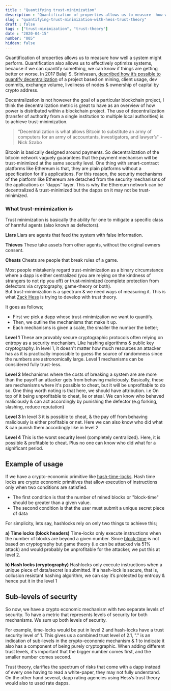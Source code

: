 ```yaml
---
title : "Quantifying trust-minimization"
description : "Quantification of properties allows us to measure  how well a system might perform. Quantification also allows us to effectively optimize systems, because if we can quantify something, we can know if things are getting better or worse."
slug : "quantifying-trust-minimization-with-hess-trust-theory"
draft : false
tags : ["trust-minimization", "trust-theory"]
date : "2020-04-15"
number: "005"
hidden: false
---
```


Quantification of properties allows us to measure  how well a system might perform. Quantification also allows us to effectively optimize systems, because if we can quantify something, we can know if things are getting better or worse.
In 2017 Balaji S. Srinivasan, [described how it’s possible to quantify decentralization](https://news.ycombinator.com/item?id=18586092) of a project based on mining, client usage, dev commits, exchange volume, liveliness of nodes & ownership of capital by crypto address.

Decentralization is not however the goal of a particular blockchain project, I think the decentralization metric is great to have as an overview of how power is distributed within a blockchain project. The use of decentralization (transfer of authority from a single institution to multiple local authorities) is to achieve trust-minimization.

>"Decentralization is  what allows Bitcoin to substitute an army of computers for an army of accountants, investigators,  and lawyer’s" - Nick Szabo

Bitcoin is basically designed around  payments. So decentralization of the bitcoin network vaguely guarantees that the payment mechanism will be trust-minimized at the same security level.
One thing with smart-contract platforms like Ethereum is that, they are plain platforms without a specification for it's applications. 
For this reason, the security mechanisms of the platform like Ethereum are detached from the security mechanisms of the applications or “dapps” layer.
This is why the Ethereum network can be decentralized & trust-minimized but the dapps on it may not be trust-minimized.

### What trust-minimization is

Trust minimization is basically the ability for one to mitigate a specific class of harmful agents (also known as defectors).

**Liars**
Liars are agents that feed the system with false information.

**Thieves**
These take assets from other agents, without the original owners consent.

**Cheats**
Cheats are people that break rules of a game.

Most people mistakenly regard trust-minimization as a binary circumstance where a dapp is either centralized (you are relying on the kindness of strangers to not rip you off) or  trust-minimized (complete protection from defectors via cryptography, game-theory or both).  
But trust-minimization is a spectrum & we need ways of measuring it. This is what [Zack Hess](http://https://github.com/zack-bitcoin/amoveo-docs/blob/master//basics/trust_theory.md) is trying to develop with trust theory.

It goes as follows;

- First we pick a dapp whose trust-minimization we want to quantify.
- Then, we outline the mechanisms that make it up.
- Each mechanisms is given a scale, the smaller the number the better;

**Level 1**
These are provably secure cryptographic  protocols often relying on entropy as a security mechanism. Like hashing algorithms & public key cryptography. In level 1, it doesn't matter how much resources an attacker has as it is practically impossible to guess the source of randomness since the numbers are astronomically large.
Level 1 mechanisms can be considered fully trust-less.

**Level 2**
Mechanisms where the costs of breaking a system are are more than the payoff an attacker gets from behaving maliciously.
Basically, these are mechanisms where it's  possible to cheat, but it will be unprofitable to do so. One thing worth noting is that here, we should have attribution. i.e On top of it being unprofitable to cheat, lie or steal. We can know who behaved maliciously & can act accordingly by punishing the defector (e.g forking, slashing, reduce reputation)

**Level 3**
In level 3 it is possible to cheat, & the pay off from behaving maliciously is either profitable or net.
Here we can also know who did what & can punish them accordingly like in level 2

**Level 4**
This is the worst security level (completely centralized). Here, it is possible & profitable to cheat. Plus no one can know who did what for a significant period.

## Example of usage

If we have a crypto-economic primitive like [hash-time-locks](https://en.bitcoin.it/wiki/Hash_Time_Locked_Contracts).
Hash time locks are crypto economic primitives that allow execution of instructions only when two conditions are satisfied.

- The first condition is that the number of mined blocks or "block-time" should be greater than a given value.
- The second condition is that the user must submit a unique secret piece of data

For simplicity, lets say, hashlocks rely on  only two things to achieve this;

**a) Time locks (block headers)**
Time-locks only execute instructions when the number of blocks are beyond a given number. Since [block-time](https://en.wikipedia.org/wiki/Blockchain#Block_time) is not based on cryptography but game theory (i.e can be attacked via 51% attack) and would probably be unprofitable for the attacker, we put this at level 2.

**b) Hash locks (cryptography)**
Hashlocks only execute  instructions when a unique piece of data/secret is submitted. If a hash-lock is secure, that is,  collusion resistant hashing algorithm,  we can say it’s protected by entropy & hence put it in the level 1

## Sub-levels of security

So now, we have a crypto economic mechanism with two separate levels of security. To have a metric that represents levels of security
for both mechanisms. We sum up both levels of security.

For example, time-locks would be put in level 2 and hash-locks have a trust security level of 1.
This gives us a combined trust level of 2.1, "." is an indication of sub-levels in the crypto-economic mechanism & 1 to indicate it also has a component of being purely cryptographic.
When adding different trust levels, it's important that the bigger number comes first, and the smaller number comes second.

Trust theory, clarifies the spectrum of risks that come with  a dapp instead of every one having to read a white-paper, they may not fully understand. On the other hand several,  dapp rating agencies using Hess’s trust theory would also to used rate dapps.
